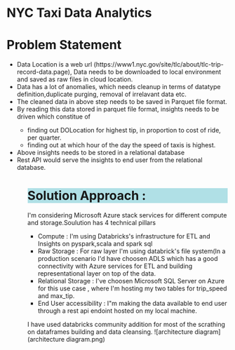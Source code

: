 <h1> NYC Taxi Data Analytics</h1>
<p align = "center">
<h1>Problem Statement</h1>
<ul><li> Data Location is a web url (https://www1.nyc.gov/site/tlc/about/tlc-trip-record-data.page), Data needs to be downloaded to local environment and saved as raw files in cloud location.</li>
<li>  Data has a lot of anomalies, which needs cleanup in terms of datatype definition,duplicate purging, removal of irrelavant data etc.</li>
<li>  The cleaned data in above step needs to be saved in Parquet file format.</li>
<li>  By reading this data stored in parquet file format, insights needs to be driven which constitue of </li>
        <ul>
        <li> finding out DOLocation for highest tip, in proportion to cost of ride, per quarter.</li1>
        <li> finding out at which hour of the day the speed of taxis is highest.</li2></ul>
<li>  Above insights needs to be stored in a relational database</li>
<li>  Rest API would serve the insights to end user from the relational database. </li>
<ul>
</p>

<h1 style="background-color:powderblue;"> Solution Approach : </h1>
<p >I'm considering Microsoft Azure stack services for different compute and storage.Soulution has 4 technical pillars <p>
<ul> <li>Compute : I'm using Databricks's infrastructure for ETL and Insights on pyspark,scala and spark sql</li> 
<li> Raw Storage  : For raw layer I'm using databrick's file system(In a production scenario I'd have choosen ADLS which has a good connectivity with Azure services for ETL and building representational layer on top of the data.</li>
<li> Relational Storage : I've choosen Microsoft SQL Server on Azure for this use case , where I'm hosting my two tables for trip_speed and max_tip.</li>
<li> End User accessibility : I"m making the data available to end user through a rest api endoint hosted on my local machine.</li>
</ul>

I have used databricks community addition for most of the scrathing on dataframes building and data cleansing.
![architecture diagram](architecture diagram.png)



